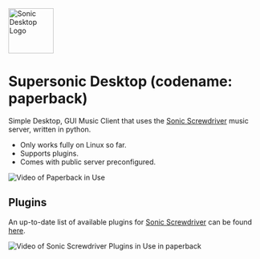 <img alt="Sonic Desktop Logo" src="https://github.com/yuckdevchan/Supersonic-Desktop/assets/60288171/cd5ebc73-8ad6-4e44-995b-910fe87d9dcc" height="90">

# Supersonic Desktop (codename: paperback)
Simple Desktop, GUI Music Client that uses the [Sonic Screwdriver](https://github.com/yuckdevchan/sonic-screwdriver) music server, written in python.
- Only works fully on Linux so far.
- Supports plugins.
- Comes with public server preconfigured.

![Video of Paperback in Use](https://github.com/yuckdevchan/paperback/assets/60288171/b1adf7fa-a005-45a5-9f4b-1c0f09629149)

## Plugins

An up-to-date list of available plugins for [Sonic Screwdriver](https://github.com/yuckdevchan/sonic-screwdriver) can be found [here]([https://sonic.davros.io](https://sonic.davros.io/getting-started/plugin-system/#Available%20Plugins)).

![Video of Sonic Screwdriver Plugins in Use in paperback](https://github.com/yuckdevchan/paperback/assets/60288171/c0e9bfa2-a9f2-423c-a50d-c49aa94eaf29)
